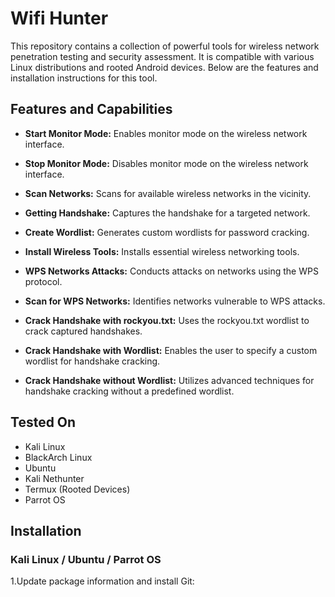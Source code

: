 
# Wifi Hunter

This repository contains a collection of powerful tools for wireless network penetration testing and security assessment. It is compatible with various Linux distributions and rooted Android devices. Below are the features and installation instructions for this tool.

## Features and Capabilities

- **Start Monitor Mode:** Enables monitor mode on the wireless network interface.
- **Stop Monitor Mode:** Disables monitor mode on the wireless network interface.

- **Scan Networks:** Scans for available wireless networks in the vicinity.

- **Getting Handshake:** Captures the handshake for a targeted network.
- **Create Wordlist:** Generates custom wordlists for password cracking.
- **Install Wireless Tools:** Installs essential wireless networking tools.
- **WPS Networks Attacks:** Conducts attacks on networks using the WPS protocol.
- **Scan for WPS Networks:** Identifies networks vulnerable to WPS attacks.
- **Crack Handshake with rockyou.txt:** Uses the rockyou.txt wordlist to crack captured handshakes.
- **Crack Handshake with Wordlist:** Enables the user to specify a custom wordlist for handshake cracking.
- **Crack Handshake without Wordlist:** Utilizes advanced techniques for handshake cracking without a predefined wordlist.
## Tested On
- Kali Linux
- BlackArch Linux
- Ubuntu
- Kali Nethunter
- Termux (Rooted Devices)
- Parrot OS
## Installation
### Kali Linux / Ubuntu / Parrot OS
1.Update package information and install Git:








